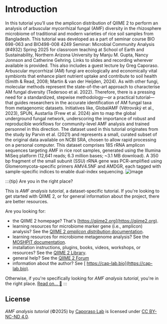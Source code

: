# Introduction

In this tutorial you’ll use the amplicon distribution of QIIME 2 to perform an analysis of arbuscular mycorrhizal fungal (AMF) diversity in the rhizosphere microbiome of traditional and modern varieties of rice soil samples from Bangladesh. This tutorial was developed as a part of seminar course BIO 698-063 and BIO498-008 4249 Seminar: Microbial Community Analysis (#4932) Spring 2025 for classroom teaching at School of Earth and Sustainability, Northern Arizona University by Manju M. Gupta, Nancy Jonnson and Catherine Gehring. Links to slides and recording wherever available is provided. This also includes a guest lecture by Greg Caporaso. 
Arbuscular mycorrhizal (AM) fungi are ecologically and economically vital symbionts that enhance plant nutrient uptake and contribute to soil health (Smith & Read, 2008; Martin & van der Heijden, 2024). As with other fungi, molecular methods represent the state-of-the-art approach to characterise AM fungal diversity (Tedersoo et al. 2022).  Therefore, there is a pressing need for a standardized, stepwise methodology—or a practical tutorial—that guides researchers in the accurate identification of AM fungal taxa from metagenomic datasets. Initiatives like, GlobalAMF (Větrovský et al., 2023), SPUN, Austarlia (Frew et al. 2024) aim to map the global underground fungal network, underscoring the importance of robust and reproducible workflows for community-level AMF analysis and trained personnel in this direction. 
The dataset used in this tutorial originates from the study by Parvin et al. (2021) and represents a small, curated subset of the original data available on NCBI SRA, chosen to allow rapid processing on a personal computer. This dataset comprises 18S rRNA amplicon sequences targeting AMF in rice root samples, generated using the Illumina MiSeq platform (12,641 reads; 6.3 million bases; ~3.1 MB download). A 350 bp fragment of the small subunit (SSU) rRNA gene was PCR-amplified using Glomeromycota-specific primers AMV4.5NF and AMDGR, each tagged with sample-specific indices to enable dual-index sequencing. 
![image](https://github.com/user-attachments/assets/4eb8f6dd-540d-4cc9-8321-bbac41633e2f)

:::{tip} Are you in the right place?

This is *AMF analysis tutorial*, a dataset-specific tutorial.
If you're looking to get started with QIIME 2, or for general information about the project, there are better resources.

Are you looking for:
- the QIIME 2 homepage? That's [https://qiime2.org](https://qiime2.org).
- learning resources for microbiome marker gene (i.e., amplicon) analysis? See the [QIIME 2 *amplicon distribution* documentation](https://amplicon-docs.readthedocs.io).
- learning resources for microbiome metagenome analysis? See the [MOSHPIT documentation](https://moshpit.readthedocs.io).
- installation instructions, plugins, books, videos, workshops, or resources? See the [QIIME 2 Library](https://library.qiime2.org).
- general help? See the [QIIME 2 Forum](https://forum.qiime2.org)
- information about the author? See [ https://cap-lab.bio](https://cap-lab.bio).

Otherwise, if you're specifically looking for *AMF analysis tutorial*, you're in the right place.
[Read on... 📖](#tutorial)
:::

## License

 *AMF analysis tutorial* (©2025) by [Caporaso Lab](https://cap-lab.bio) is licensed under [CC BY-NC-ND 4.0](https://creativecommons.org/licenses/by-nc-nd/4.0/deed.en).
